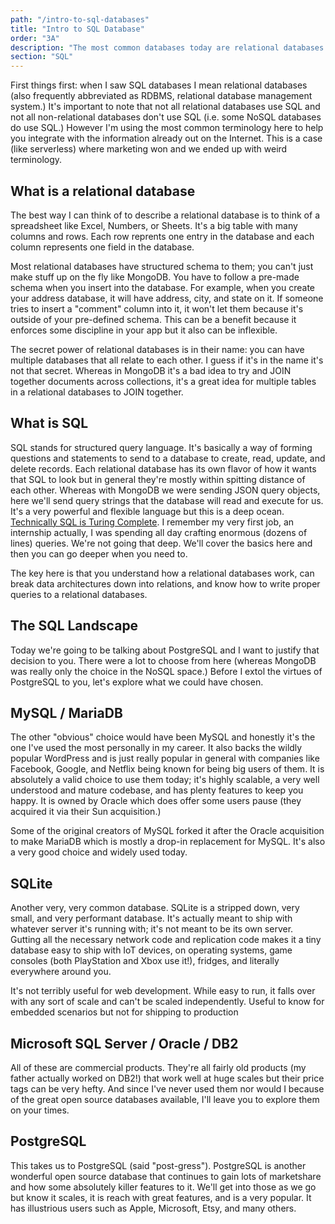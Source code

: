 ```yaml
---
path: "/intro-to-sql-databases"
title: "Intro to SQL Database"
order: "3A"
description: "The most common databases today are relational databases. Brian goes over the landscape of current SQL-based relational databases and some of their features."
section: "SQL"
---
```


First things first: when I saw SQL databases I mean relational databases (also frequently abbreviated as RDBMS, relational database management system.) It's important to note that not all relational databases use SQL and not all non-relational databases don't use SQL (i.e. some NoSQL databases do use SQL.) However I'm using the most common terminology here to help you integrate with the information already out on the Internet. This is a case (like serverless) where marketing won and we ended up with weird terminology.

## What is a relational database

The best way I can think of to describe a relational database is to think of a spreadsheet like Excel, Numbers, or Sheets. It's a big table with many columns and rows. Each row reprents one entry in the database and each column represents one field in the database.

Most relational databases have structured schema to them; you can't just make stuff up on the fly like MongoDB. You have to follow a pre-made schema when you insert into the database. For example, when you create your address database, it will have address, city, and state on it. If someone tries to insert a "comment" column into it, it won't let them because it's outside of your pre-defined schema. This can be a benefit because it enforces some discipline in your app but it also can be inflexible.

The secret power of relational databases is in their name: you can have multiple databases that all relate to each other. I guess if it's in the name it's not that secret. Whereas in MongoDB it's a bad idea to try and JOIN together documents across collections, it's a great idea for multiple tables in a relational databases to JOIN together.

## What is SQL

SQL stands for structured query language. It's basically a way of forming questions and statements to send to a database to create, read, update, and delete records. Each relational database has its own flavor of how it wants that SQL to look but in general they're mostly within spitting distance of each other. Whereas with MongoDB we were sending JSON query objects, here we'll send query strings that the database will read and execute for us. It's a very powerful and flexible language but this is a deep ocean. [Technically SQL is Turing Complete][turing]. I remember my very first job, an internship actually, I was spending all day crafting enormous (dozens of lines) queries. We're not going that deep. We'll cover the basics here and then you can go deeper when you need to.

The key here is that you understand how a relational databases work, can break data architectures down into relations, and know how to write proper queries to a relational databases.

## The SQL Landscape

Today we're going to be talking about PostgreSQL and I want to justify that decision to you. There were a lot to choose from here (whereas MongoDB was really only the choice in the NoSQL space.) Before I extol the virtues of PostgreSQL to you, let's explore what we could have chosen.

## MySQL / MariaDB

The other "obvious" choice would have been MySQL and honestly it's the one I've used the most personally in my career. It also backs the wildly popular WordPress and is just really popular in general with companies like Facebook, Google, and Netflix being known for being big users of them. It is absolutely a valid choice to use them today; it's highly scalable, a very well understood and mature codebase, and has plenty features to keep you happy. It is owned by Oracle which does offer some users pause (they acquired it via their Sun acquisition.)

Some of the original creators of MySQL forked it after the Oracle acquisition to make MariaDB which is mostly a drop-in replacement for MySQL. It's also a very good choice and widely used today.

## SQLite

Another very, very common database. SQLite is a stripped down, very small, and very performant database. It's actually meant to ship with whatever server it's running with; it's not meant to be its own server. Gutting all the necessary network code and replication code makes it a tiny database easy to ship with IoT devices, on operating systems, game consoles (both PlayStation and Xbox use it!), fridges, and literally everywhere around you.

It's not terribly useful for web development. While easy to run, it falls over with any sort of scale and can't be scaled independently. Useful to know for embedded scenarios but not for shipping to production

## Microsoft SQL Server / Oracle / DB2

All of these are commercial products. They're all fairly old products (my father actually worked on DB2!) that work well at huge scales but their price tags can be very hefty. And since I've never used them nor would I because of the great open source databases available, I'll leave you to explore them on your times.

## PostgreSQL

This takes us to PostgreSQL (said "post-gress"). PostgreSQL is another wonderful open source database that continues to gain lots of marketshare and how some absolutely killer features to it. We'll get into those as we go but know it scales, it is reach with great features, and is a very popular. It has illustrious users such as Apple, Microsoft, Etsy, and many others.

[turing]: https://stackoverflow.com/a/7580013

